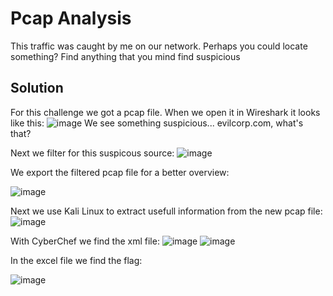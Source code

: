 # Pcap Analysis

This traffic was caught by me on our network. Perhaps you could locate something?
Find anything that you mind find suspicious

## Solution
For this challenge we got a pcap file.
When we open it in Wireshark it looks like this:
![image](https://github.com/CTF-Citadel/challenges/assets/113849651/a96d864c-4397-41e5-9806-148513a531af)
We see something suspicious... evilcorp.com, what's that?

Next we filter for this suspicous source:
![image](https://github.com/CTF-Citadel/challenges/assets/113849651/054782c6-9d06-4c2f-9115-083eb1826739)

We export the filtered pcap file for a better overview:

![image](https://github.com/CTF-Citadel/challenges/assets/113849651/4fae5684-4cd0-44a5-8e74-66c5625d0962)

Next we use Kali Linux to extract usefull information from the new pcap file:
![image](https://github.com/CTF-Citadel/challenges/assets/113849651/616fd7bc-46d4-4a40-9e34-cb022f3bb27d)

With CyberChef we find the xml file:
![image](https://github.com/CTF-Citadel/challenges/assets/113849651/34089662-73b2-43ba-966e-03f78b039cb0)
![image](https://github.com/CTF-Citadel/challenges/assets/113849651/7adf3f8f-488f-419d-ab26-e7df3a8967b4)

In the excel file we find the flag:

![image](https://github.com/CTF-Citadel/challenges/assets/113849651/a24fde01-273d-4087-b64e-4693f2e5dd81)
